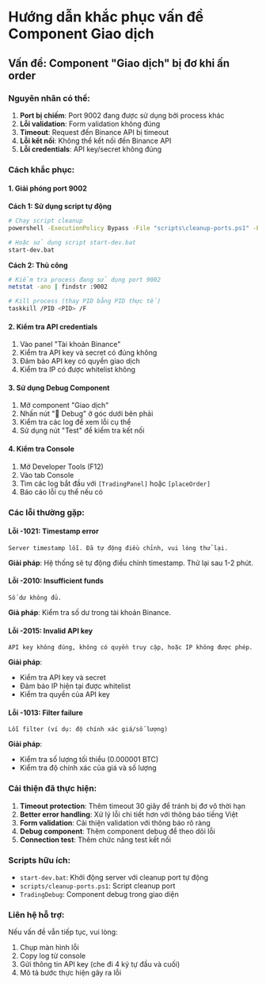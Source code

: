 # Hướng dẫn khắc phục vấn đề Component Giao dịch

## Vấn đề: Component "Giao dịch" bị đơ khi ấn order

### Nguyên nhân có thể:

1. **Port bị chiếm**: Port 9002 đang được sử dụng bởi process khác
2. **Lỗi validation**: Form validation không đúng
3. **Timeout**: Request đến Binance API bị timeout
4. **Lỗi kết nối**: Không thể kết nối đến Binance API
5. **Lỗi credentials**: API key/secret không đúng

### Cách khắc phục:

#### 1. Giải phóng port 9002

**Cách 1: Sử dụng script tự động**
```bash
# Chạy script cleanup
powershell -ExecutionPolicy Bypass -File "scripts\cleanup-ports.ps1" -Port 9002

# Hoặc sử dụng script start-dev.bat
start-dev.bat
```

**Cách 2: Thủ công**
```bash
# Kiểm tra process đang sử dụng port 9002
netstat -ano | findstr :9002

# Kill process (thay PID bằng PID thực tế)
taskkill /PID <PID> /F
```

#### 2. Kiểm tra API credentials

1. Vào panel "Tài khoản Binance"
2. Kiểm tra API key và secret có đúng không
3. Đảm bảo API key có quyền giao dịch
4. Kiểm tra IP có được whitelist không

#### 3. Sử dụng Debug Component

1. Mở component "Giao dịch"
2. Nhấn nút "🐛 Debug" ở góc dưới bên phải
3. Kiểm tra các log để xem lỗi cụ thể
4. Sử dụng nút "Test" để kiểm tra kết nối

#### 4. Kiểm tra Console

1. Mở Developer Tools (F12)
2. Vào tab Console
3. Tìm các log bắt đầu với `[TradingPanel]` hoặc `[placeOrder]`
4. Báo cáo lỗi cụ thể nếu có

### Các lỗi thường gặp:

#### Lỗi -1021: Timestamp error
```
Server timestamp lỗi. Đã tự động điều chỉnh, vui lòng thử lại.
```
**Giải pháp**: Hệ thống sẽ tự động điều chỉnh timestamp. Thử lại sau 1-2 phút.

#### Lỗi -2010: Insufficient funds
```
Số dư không đủ.
```
**Giả pháp**: Kiểm tra số dư trong tài khoản Binance.

#### Lỗi -2015: Invalid API key
```
API key không đúng, không có quyền truy cập, hoặc IP không được phép.
```
**Giải pháp**: 
- Kiểm tra API key và secret
- Đảm bảo IP hiện tại được whitelist
- Kiểm tra quyền của API key

#### Lỗi -1013: Filter failure
```
Lỗi filter (ví dụ: độ chính xác giá/số lượng)
```
**Giải pháp**: 
- Kiểm tra số lượng tối thiểu (0.000001 BTC)
- Kiểm tra độ chính xác của giá và số lượng

### Cải thiện đã thực hiện:

1. **Timeout protection**: Thêm timeout 30 giây để tránh bị đơ vô thời hạn
2. **Better error handling**: Xử lý lỗi chi tiết hơn với thông báo tiếng Việt
3. **Form validation**: Cải thiện validation với thông báo rõ ràng
4. **Debug component**: Thêm component debug để theo dõi lỗi
5. **Connection test**: Thêm chức năng test kết nối

### Scripts hữu ích:

- `start-dev.bat`: Khởi động server với cleanup port tự động
- `scripts/cleanup-ports.ps1`: Script cleanup port
- `TradingDebug`: Component debug trong giao diện

### Liên hệ hỗ trợ:

Nếu vấn đề vẫn tiếp tục, vui lòng:
1. Chụp màn hình lỗi
2. Copy log từ console
3. Gửi thông tin API key (che đi 4 ký tự đầu và cuối)
4. Mô tả bước thực hiện gây ra lỗi 